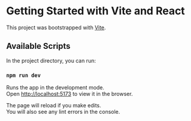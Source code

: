# Getting Started with Vite and React

This project was bootstrapped with [Vite](https://github.com/vitejs/vite).

## Available Scripts

In the project directory, you can run:

### `npm run dev`

Runs the app in the development mode.\
Open [http://localhost:5173](http://localhost:5173) to view it in the browser.

The page will reload if you make edits.\
You will also see any lint errors in the console.
